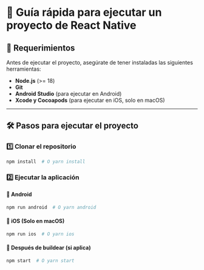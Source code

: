 # 📌 Guía rápida para ejecutar un proyecto de React Native

## 🔹 Requerimientos
Antes de ejecutar el proyecto, asegúrate de tener instaladas las siguientes herramientas:

- **Node.js** (>= 18)
- **Git**
- **Android Studio** (para ejecutar en Android)
- **Xcode y Cocoapods** (para ejecutar en iOS, solo en macOS)

---

## 🛠 **Pasos para ejecutar el proyecto**

### **1️⃣ Clonar el repositorio**
```bash
npm install  # O yarn install
```

### **2️⃣ Ejecutar la aplicación**
#### **📱 Android**
```bash
npm run android  # O yarn android
```

#### **🍏 iOS (Solo en macOS)**
```bash
npm run ios  # O yarn ios
```

#### **🚀 Después de buildear (si aplica)**
```bash
npm start  # O yarn start
```
